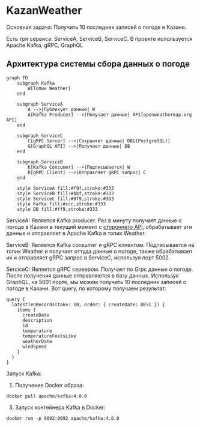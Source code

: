# KazanWeather

Основная задача:  Получить 10 последних записей о погоде в Казани.

Есть три сервиса: ServiceA, ServiceB, ServiceC. В проекте используется Apache Kafka, gRPC, GraphQL

## Архитектура системы сбора данных о погоде 
```mermaid
graph TD
    subgraph Kafka
        W[Топик Weather]
    end

    subgraph ServiceA
        A -->|Публикует данные| W
        A[Kafka Producer] -->|Получает данные| API[openweathermap.org API]
    end

    subgraph ServiceC
        C[gRPC Server] -->|Сохраняет данные| DB[(PostgreSQL)]
        G[GraphQL API] -->|Получает данные| DB
    end

    subgraph ServiceB
        K[Kafka Consumer] -->|Подписывается| W
        R[gRPC Client] -->|Отправляет gRPC запрос| C
    end

    style ServiceA fill:#f9f,stroke:#333
    style ServiceB fill:#bbf,stroke:#333
    style ServiceC fill:#9f9,stroke:#333
    style Kafka fill:#ccc,stroke:#333
    style DB fill:#ff9,stroke:#333
```


ServiceA: Является Kafka producer. Раз в минуту получает данные о погоде в Казани в текущий момент с [стороннего API](https://openweathermap.org/), обрабатывает эти данные и отправляет в Apache Kafka в топик Weather.

ServiceB: Является Kafka consumer и gRPC клиентом. Подписывается на топик Weather и получает оттуда данные о погоде, также обрабатывает их и отправляет gRPC запрос в ServiceC, используя порт 5002.

SerciceC: Является gRPC сервером. Получает по Grpc данные о погоде. После получения данные отправляются в базу данных. Используя GraphQL, на 5001 порте, мы можем получить 10 последних записей о погоде в Казани.
Вот query, по которому получаем результат:
```
query {
  latestTenRecords(take: 10, order: { createDate: DESC }) {
    items {
      createDate
      description
      id
      temperature
      temperatureFeelsLike
      weatherDate
      windSpeed
    }
  }
}
```

Запуск Kafka:
1) Получение Docker образа:
```
docker pull apache/kafka:4.0.0
```
3) Запуск контейнера Kafka в Docker:
```
docker run -p 9092:9092 apache/kafka:4.0.0
```
